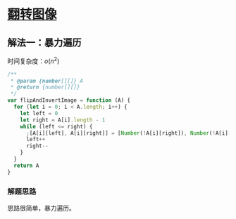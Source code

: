 # [翻转图像](https://leetcode-cn.com/problems/flipping-an-image/description/)

## 解法一：暴力遍历

时间复杂度：$o(n^2)$

```javascript
/**
 * @param {number[][]} A
 * @return {number[][]}
 */
var flipAndInvertImage = function (A) {
  for (let i = 0; i < A.length; i++) {
    let left = 0
    let right = A[i].length - 1
    while (left <= right) {
      ;[A[i][left], A[i][right]] = [Number(!A[i][right]), Number(!A[i][left])]
      left++
      right--
    }
  }
  return A
}
```

### 解题思路

思路很简单，暴力遍历。